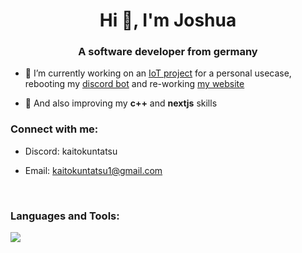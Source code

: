 <h1 align="center">Hi 👋, I'm Joshua</h1>
<h3 align="center">A software developer from germany</h3>

- 🔭 I’m currently working on an [IoT project](https://github.com/KaitoKunTatsu/Rain-Detection-Mizuri) for a personal usecase, rebooting my [discord bot](https://github.com/KaitoKunTatsu/SchroedingersCat) and re-working [my website](https://github.com/KaitoKunTatsu/Portfolio)

- 🌱 And also improving my **c++** and **nextjs** skills

<h3 align="left">Connect with me:</h3>

- Discord: kaitokuntatsu

- Email: kaitokuntatsu1@gmail.com

<br>
<h3 align="left">Languages and Tools:</h3>

<!--- ![](https://raw.githubusercontent.com/KaitoKunTatsu/github-stats/master/generated/overview.svg#gh-dark-mode-only)
![](https://raw.githubusercontent.com/KaitoKunTatsu/github-stats/master/generated/overview.svg#gh-light-mode-only)
![](https://raw.githubusercontent.com/KaitoKunTatsu/github-stats/master/generated/languages.svg#gh-dark-mode-only)
//![](https://raw.githubusercontent.com/KaitoKunTatsu/github-stats/master/generated/languages.svg#gh-light-mode-only) -->

![](https://skillicons.dev/icons?i=java,cpp,kotlin,py,bash,css,html,js,androidstudio,idea,github,git,linux,maven,mysql,react,tailwind,bootstrap)
